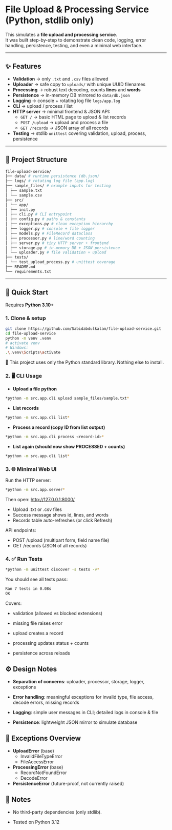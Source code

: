 # File Upload & Processing Service (Python, stdlib only)

This simulates a **file upload and processing service**.  
It was built step-by-step to demonstrate clean code, logging, error handling, persistence, testing, and even a minimal web interface.

---

## ✨ Features

- **Validation** → only `.txt` and `.csv` files allowed
- **Uploader** → safe copy to `uploads/` with unique UUID filenames
- **Processing** → robust text decoding, counts **lines** and **words**
- **Persistence** → in-memory DB mirrored to `data/db.json`
- **Logging** → console + rotating log file `logs/app.log`
- **CLI** → upload / process / list
- **HTTP server** → minimal frontend & JSON API:
    - `GET /` → basic HTML page to upload & list records
    - `POST /upload` → upload and process a file
    - `GET /records` → JSON array of all records
- **Testing** → stdlib `unittest` covering validation, upload, process, persistence

---

## 📂 Project Structure
```bash
file-upload-service/
├── data/ # runtime persistence (db.json)
├── logs/ # rotating log file (app.log)
├── sample_files/ # example inputs for testing
│ ├── sample.txt
│ └── sample.csv
├── src/
│ └── app/
│ ├── init.py
│ ├── cli.py # CLI entrypoint
│ ├── config.py # paths & constants
│ ├── exceptions.py # clean exception hierarchy
│ ├── logger.py # console + file logger
│ ├── models.py # FileRecord dataclass
│ ├── processor.py # line/word counting
│ ├── server.py # tiny HTTP server + frontend
│ ├── storage.py # in-memory DB + JSON persistence
│ └── uploader.py # file validation + upload
├── tests/
│ └── test_upload_process.py # unittest coverage
├── README.md
└── requirements.txt
```


---

## 🚀 Quick Start

Requires **Python 3.10+**

### 1. Clone & setup
```bash
git clone https://github.com/Sabidabdulkalam/file-upload-service.git
cd file-upload-service
python -m venv .venv
# activate venv
# Windows:
.\.venv\Scripts\activate
```
📌 This project uses only the Python standard library. Nothing else to install.

### 2. 🖥️ CLI Usage

- **Upload a file python**  
```bash
*python -m src.app.cli upload sample_files/sample.txt*
````
- **List records**  
```bash
*python -m src.app.cli list*
```

- **Process a record (copy ID from list output)** 
```bash
*python -m src.app.cli process <record-id>*
````

- **List again (should now show PROCESSED + counts)**
```bash
*python -m src.app.cli list*
````

### 3. 🌐 Minimal Web UI
Run the HTTP server:  
```bash
*python -m src.app.server*
```
Then open: http://127.0.0.1:8000/
- Upload .txt or .csv files
- Success message shows id, lines, and words
- Records table auto-refreshes (or click Refresh)

API endpoints:
- POST /upload (multipart form, field name file)
- GET /records (JSON of all records)


### 4. ✅ Run Tests
```bash
*python -m unittest discover -s tests -v*  
```
You should see all tests pass:
```bash
Ran 7 tests in 0.08s
OK
```
Covers:  
- validation (allowed vs blocked extensions)

- missing file raises error

- upload creates a record

- processing updates status + counts

- persistence across reloads

## ⚙️ Design Notes
- **Separation of concerns**: uploader, processor, storage, logger, exceptions

- **Error handling**: meaningful exceptions for invalid type, file access, decode errors, missing records

- **Logging**: simple user messages in CLI; detailed logs in console & file

- **Persistence**: lightweight JSON mirror to simulate database

## 📌 Exceptions Overview  
- **UploadError** (base)  
  - InvalidFileTypeError
  - FileAccessError
- **ProcessingError** (base)
  - RecordNotFoundError
  - DecodeError
- **PersistenceError** (future-proof, not currently raised)

## 🙌 Notes

- No third-party dependencies (only stdlib).

- Tested on Python 3.12 

